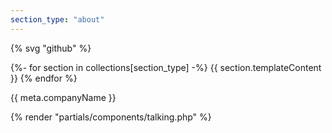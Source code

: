 ```yaml
---
section_type: "about"
---
```


{% svg "github" %}

{%- for section in collections[section_type] -%}
{{ section.templateContent }}
{% endfor %}

{{ meta.companyName }}

{% render "partials/components/talking.php" %}
